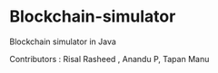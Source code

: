 # Blockchain-simulator
Blockchain simulator in Java



Contributors : Risal Rasheed , Anandu P, Tapan Manu
